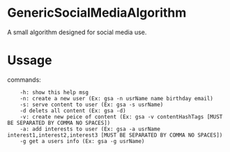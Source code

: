 # GenericSocialMediaAlgorithm
A small algorithm designed for social media use.

# Ussage
commands:
        
        -h: show this help msg
        -n: create a new user (Ex: gsa -n usrName name birthday email)
        -s: serve content to user (Ex: gsa -s usrName)
        -d delets all content (Ex: gsa -d)
        -v: create new peice of content (Ex: gsa -v contentHashTags [MUST BE SEPARATED BY COMMA NO SPACES])
        -a: add interests to user (Ex: gsa -a usrName interest1,interest2,interest3 [MUST BE SEPARATED BY COMMA NO SPACES])
        -g get a users info (Ex: gsa -g usrName)
